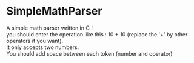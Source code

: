 # SimpleMathParser
A simple math parser written in C !
<br>
you should enter the operation like this : 10 + 10 (replace the '+' by other operators if you want).
<br>
It only accepts two numbers.
<br>
You should add space between each token (number and operator)
